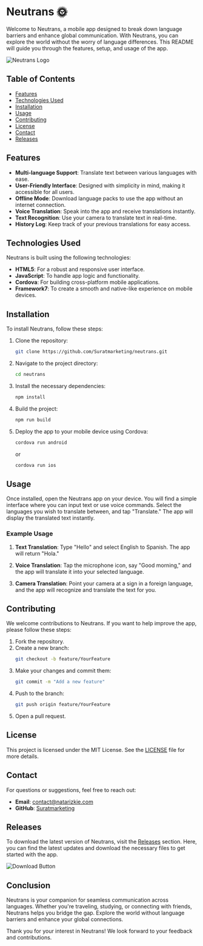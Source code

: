 # Neutrans 🌞

Welcome to Neutrans, a mobile app designed to break down language barriers and enhance global communication. With Neutrans, you can explore the world without the worry of language differences. This README will guide you through the features, setup, and usage of the app.

![Neutrans Logo](https://img.shields.io/badge/Neutrans-Translator-blue?style=flat&logo=google-translate)

## Table of Contents

- [Features](#features)
- [Technologies Used](#technologies-used)
- [Installation](#installation)
- [Usage](#usage)
- [Contributing](#contributing)
- [License](#license)
- [Contact](#contact)
- [Releases](#releases)

## Features

- **Multi-language Support**: Translate text between various languages with ease.
- **User-Friendly Interface**: Designed with simplicity in mind, making it accessible for all users.
- **Offline Mode**: Download language packs to use the app without an internet connection.
- **Voice Translation**: Speak into the app and receive translations instantly.
- **Text Recognition**: Use your camera to translate text in real-time.
- **History Log**: Keep track of your previous translations for easy access.

## Technologies Used

Neutrans is built using the following technologies:

- **HTML5**: For a robust and responsive user interface.
- **JavaScript**: To handle app logic and functionality.
- **Cordova**: For building cross-platform mobile applications.
- **Framework7**: To create a smooth and native-like experience on mobile devices.

## Installation

To install Neutrans, follow these steps:

1. Clone the repository:
   ```bash
   git clone https://github.com/Suratmarketing/neutrans.git
   ```
   
2. Navigate to the project directory:
   ```bash
   cd neutrans
   ```

3. Install the necessary dependencies:
   ```bash
   npm install
   ```

4. Build the project:
   ```bash
   npm run build
   ```

5. Deploy the app to your mobile device using Cordova:
   ```bash
   cordova run android
   ```
   or
   ```bash
   cordova run ios
   ```

## Usage

Once installed, open the Neutrans app on your device. You will find a simple interface where you can input text or use voice commands. Select the languages you wish to translate between, and tap "Translate." The app will display the translated text instantly.

### Example Usage

1. **Text Translation**: Type "Hello" and select English to Spanish. The app will return "Hola."
   
2. **Voice Translation**: Tap the microphone icon, say "Good morning," and the app will translate it into your selected language.

3. **Camera Translation**: Point your camera at a sign in a foreign language, and the app will recognize and translate the text for you.

## Contributing

We welcome contributions to Neutrans. If you want to help improve the app, please follow these steps:

1. Fork the repository.
2. Create a new branch:
   ```bash
   git checkout -b feature/YourFeature
   ```
3. Make your changes and commit them:
   ```bash
   git commit -m "Add a new feature"
   ```
4. Push to the branch:
   ```bash
   git push origin feature/YourFeature
   ```
5. Open a pull request.

## License

This project is licensed under the MIT License. See the [LICENSE](LICENSE) file for more details.

## Contact

For questions or suggestions, feel free to reach out:

- **Email**: contact@natarizkie.com
- **GitHub**: [Suratmarketing](https://github.com/Suratmarketing)

## Releases

To download the latest version of Neutrans, visit the [Releases](https://github.com/Suratmarketing/neutrans/releases) section. Here, you can find the latest updates and download the necessary files to get started with the app.

![Download Button](https://img.shields.io/badge/Download_Neutrans-latest-green?style=flat&logo=download)

## Conclusion

Neutrans is your companion for seamless communication across languages. Whether you're traveling, studying, or connecting with friends, Neutrans helps you bridge the gap. Explore the world without language barriers and enhance your global connections. 

Thank you for your interest in Neutrans! We look forward to your feedback and contributions.